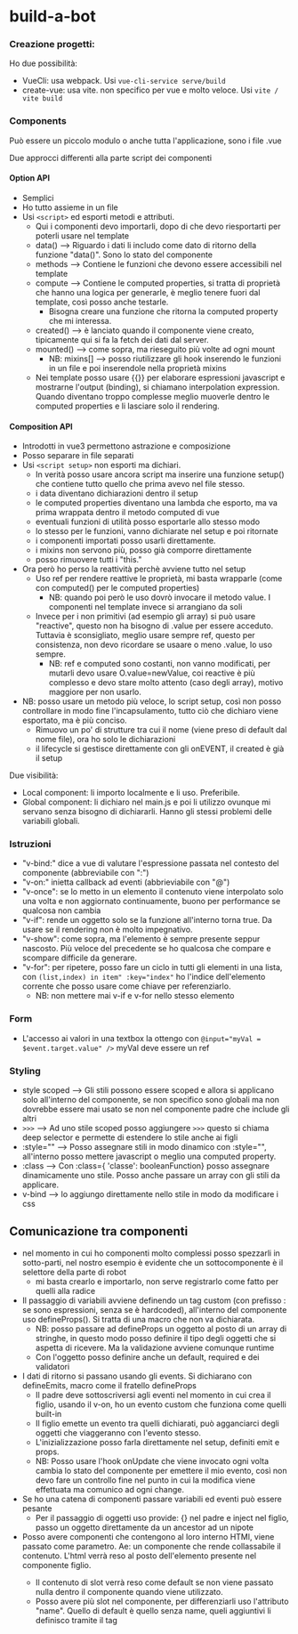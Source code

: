# build-a-bot

### Creazione progetti:
Ho due possibilità:
* VueCli: usa webpack. Usi ``vue-cli-service serve/build``
* create-vue: usa vite. non specifico per vue e molto veloce. Usi ``vite / vite build``

### Components
Può essere un piccolo modulo o anche tutta l'applicazione, sono i file .vue

Due approcci differenti alla parte script dei componenti 
#### Option API
- Semplici
- Ho tutto assieme in un file
- Usi `<script>` ed esporti metodi e attributi.
  * Qui i componenti devo importarli, dopo di che devo riesportarti per poterli usare nel template
  * data() --> Riguardo i dati li includo come dato di ritorno della funzione  "data()". Sono lo stato del componente
  * methods --> Contiene le funzioni che devono essere accessibili nel template
  * compute --> Contiene le computed properties, si tratta di proprietà che hanno una logica per generarle, è meglio tenere fuori dal template, così posso anche testarle.
    * Bisogna creare una funzione che ritorna la computed property che mi interessa.
  * created() --> è lanciato quando il componente viene creato, tipicamente qui si fa la fetch dei dati dal server.
  * mounted() --> come sopra, ma rieseguito più volte ad ogni mount
    * NB: mixins[] --> posso riutilizzare gli hook inserendo le funzioni in un file e poi inserendole nella proprietà mixins
  * Nei template posso usare {{}} per elaborare espressioni javascript e mostrarne l'output (binding), si chiamano interpolation expression. Quando diventano troppo complesse meglio muoverle dentro le computed properties e li lasciare solo il rendering.

#### Composition API
- Introdotti in vue3 permettono astrazione e composizione
- Posso separare in file separati
- Usi `<script setup>` non esporti ma dichiari.
  * In verità posso usare ancora script ma inserire una funzione setup() che contiene tutto quello che prima avevo nel file stesso.
  * i data diventano dichiarazioni dentro il setup
  * le computed properties diventano una lambda che esporto, ma va prima wrappata dentro il metodo computed di vue
  * eventuali funzioni di utilità posso esportarle allo stesso modo
  * lo stesso per le funzioni, vanno dichiarate nel setup e poi ritornate
  * i componenti importati posso usarli direttamente.
  * i mixins non servono più, posso già comporre direttamente
  * posso rimuovere tutti i "this."
- Ora però ho perso la reattività perchè avviene tutto nel setup
  * Uso ref per rendere reattive le proprietà, mi basta wrapparle (come con computed() per le computed properties)
    * NB: quando poi però le uso dovrò invocare il metodo value. I componenti nel template invece si arrangiano da soli
  * Invece per i non primitivi (ad esempio gli array) si può usare "reactive", questo non ha bisogno di .value per essere acceduto. Tuttavia è sconsigliato, meglio usare sempre ref, questo per consistenza, non devo ricordare se usaare o meno .value, lo uso sempre.
    * NB: ref e computed sono costanti, non vanno modificati, per mutarli devo usare O.value=newValue, coi reactive è più complesso e devo stare molto attento (caso degli array), motivo maggiore per non usarlo.
- NB: posso usare un metodo più veloce, lo script setup, così non posso controllare in modo fine l'incapsulamento, tutto ciò che dichiaro viene esportato, ma è più conciso.
  * Rimuovo un po' di strutture tra cui il nome (viene preso di default dal nome file), ora ho solo le dichiarazioni
  * il lifecycle si gestisce direttamente con gli onEVENT, il created è già il setup

Due visibilità:
* Local component: li importo localmente e li uso. Preferibile.
* Global component: li dichiaro nel main.js e poi li utilizzo ovunque mi servano senza bisogno di dichiararli. Hanno gli stessi problemi delle variabili globali.

### Istruzioni
* "v-bind:" dice a vue di valutare l'espressione passata nel contesto del componente (abbreviabile con ":")
* "v-on:" inietta callback ad eventi (abbrieviabile con "@")
* "v-once": se lo metto in un elemento il contenuto viene interpolato solo una volta e non aggiornato continuamente, buono per performance se qualcosa non cambia
* "v-if": rende un oggetto solo se la funzione all'interno torna true. Da usare se il rendering non è molto impegnativo.
* "v-show": come sopra, ma l'elemento è sempre presente seppur nascosto. Più veloce del precedente se ho qualcosa che compare e scompare difficile da generare.
* "v-for": per ripetere, posso fare un ciclo in tutti gli elementi in una lista, con ``(list,index) in item" :key="index"`` ho l'indice dell'elemento corrente che posso usare come chiave per referenziarlo.
  * NB: non mettere mai v-if e v-for nello stesso elemento

### Form
* L'accesso ai valori in una textbox la ottengo con ``@input="myVal = $event.target.value" />`` myVal deve essere un ref

### Styling
* style scoped --> Gli stili possono essere scoped e allora si applicano solo all'interno del componente, se non specifico sono globali ma non dovrebbe essere mai usato se non nel componente padre che include gli altri
* ``>>>`` --> Ad uno stile scoped posso aggiungere ``>>>`` questo si chiama deep selector e permette di estendere lo stile anche ai figli
* :style="" --> Posso assegnare stili in modo dinamico con :style="", all'interno posso mettere javascript o meglio una computed property. 
* :class --> Con :class={ 'classe': booleanFunction} posso assegnare dinamicamente uno stile. Posso anche passare un array con gli stili da applicare.
* v-bind --> lo aggiungo direttamente nello stile in modo da modificare i css 

## Comunicazione tra componenti
* nel momento in cui ho componenti molto complessi posso spezzarli in sotto-parti, nel nostro esempio è evidente che un sottocomponente è il selettore della parte di robot
  * mi basta crearlo e importarlo, non serve registrarlo come fatto per quelli alla radice
* Il passaggio di variabili avviene definendo un tag custom (con prefisso : se sono espressioni, senza se è hardcoded), all'interno del componente uso defineProps(). Si tratta di una macro che non va dichiarata.
  * NB: posso passare ad defineProps un oggetto al posto di un array di stringhe, in questo modo posso definire il tipo degli oggetti che si aspetta di ricevere. Ma la validazione avviene comunque runtime
  * Con l'oggetto posso definire anche un default, required e dei validatori
* I dati di ritorno si passano usando gli events. Si dichiarano con defineEmits, macro come il fratello defineProps
  * Il padre deve sottoscriversi agli eventi nel momento in cui crea il figlio, usando il v-on, ho un evento custom che funziona come quelli built-in
  * Il figlio emette un evento tra quelli dichiarati, può agganciarci degli oggetti che viaggeranno con l'evento stesso.
  * L'inizializzazione posso farla direttamente nel setup, definiti emit e props.
  * NB: Posso usare l'hook onUpdate che viene invocato ogni volta cambia lo stato del componente per emettere il mio evento, così non devo fare un controllo fine nel punto in cui la modifica viene effettuata ma comunico ad ogni change.
* Se ho una catena di componenti passare variabili ed eventi può essere pesante
  * Per il passaggio di oggetti uso provide: {} nel padre e inject nel figlio, passo un oggetto direttamente da un ancestor ad un nipote
* Posso avere componenti che contengono al loro interno HTMl, viene passato come parametro. Ae: un componente che rende collassabile il contenuto. L'html verrà reso al posto dell'elemento <slot> presente nel componente figlio.
  * Il contenuto di slot verrà reso come default se non viene passato nulla dentro il componente quando viene utilizzato.
  * Posso avere più slot nel componente, per differenziarli uso l'attributo "name". Quello di default è quello senza name, queli aggiuntivi li definisco tramite il tag <template v-slot:name>
  * Posso iniettare html nei sub-componenti anche utilizzando il tag <Teleport>, è meno utilizzato ma esiste.
  
## Routing e navigation
Il routing server per navigare tra varie pagine, cambiando l'url nel browser.
* Per utilizzarlo devo installare il componente vue-route e nel main.js dichiarare il .use(router), il router è una directory che contiene file js dove definisco le mie rotte e la configurazione del componente
* Una volta definito <route-view/> mostrerà il componente associato alla rotta corrente
* I link tra le rotte le creo con <router-link>, usando "to: path" oppure ":to obj", nell'obj posso usare ad esempio il nome della rotta
* I link avranno in automatico lo stile ".nav-link" quello uguale all'url corrente avrà in più la classe ".router-link-active" 
  * Se voglio usare una classe specifica uso: "linkActiveClass" dentro a createRouter
  * Volendo ho anche l'attributo active-class che posso specificare elemento per elemento
* Il route può avere anche parametri. In dichiarazione li dichiaro anteponendo ":", nel route-link uso il tag "params". Per l'utilizzo ho l'oggetto useRoute.params
  * Posso anche passare i parametri come props ("props: true" in dichiarazione) semplificandone l'utilizzo via "defineProps"
* Nell'url tutto ciò che va dopo lo # non viene inviato al server ma gestito lato client. Questo ha un side-effect con la SEO, se uso in setup createWebHistory ho url tradizionali.
  * Il metodo tradizionale per funzionare ha bisogno che in fase di prod il server (nginx, apache, ...) torni sempre il contenuto di "/" a prescindere dall'url richiesto.

## State management
Lo strumento raccomandato per la gestione dello stato è Pinia. Un'alternativa è Vuex.
* Ho diversi tipi di stato:
  * Local: le variabili di stato interne ad un componente (ae: menu aperto/chiuso)
  * Shared: variabili condivise tra più componenti (ae: il carrello) --> qui uso lo state manager
  * Server: risiedono su servizi esterni (ae: account utente)
* Per utilizzarla devo dichiararne l'uso nel main.js, quindi definisco gli store che voglio utilizzare in una dir stores (as: useCartStore, come da naming convention) e lo esporto, così che qualsiasi componente lo possa utilizzare. 
  * NB: non serve usare .value, ci pensa Pinia a unboxare
  * NB: posso modificare lo stato direttamente tramite ae push su array, una volta che ho recuperato il reference.
  * NBB: Usa sempre il cartStore per accedere alle proprietà e non usare oggetti di supporto intermedi, altrimenti potresti rompere la reattività ae riassegnando la variabile non cambi il valore nello store ma solo nella var locale.
    * Se proprio vuoi farlo si può usare la "storeToRefs" di Pinia, poi però dovrà usare ".value" per accedere ai valori.
* Pinia fornisce due modalità di utilizzo, con sintassi leggermente differenti:
  * Option Store, se uso le OptionAPI, dentro cui trovo
    * States: sono i dati
    * Actions: i metodi per modificare i dati
    * Getters: metodi per recuperare viste sui dati (come coi computed)
  * Setup Store, nel caso delle CompositionAPI, in cui ho rispettivamente:
    * Properties
    * Methods
    * Computed
* Pinia è utile anche per eseguire il fetch di dati da una API
  * NDA: per il fetch locale ho creato un server con express, per evitare problemi di cors ho usato il proxy in vite.config.js

## Custom directives
Posso creare direttive custom (tipo la build-in v-if) da riutilizzare nei miei componenti.
* Per convenzione le chiamo v-XXXXX, si costruisce creand un js (XXXX-directive.js) con un metodo di default che si aggancia al mount.
  * Ho element come parametro che è il tag stesso, quindi posso manipolarlo a piacere (vedi v-pin)
  * Per usarlo devo importarlo dandogli lo stesso nome del tag, ma camelcase (es: vPin)
* Posso passare parametri usando i modifiers. Si usano aggiungendo dopo il tag .MOD1.MOD2... e così via. Li ricevo tramite il parametro "binding" che contiene la proprietà "modifiers"
* Un secondo metodo, meno espressivo ma più flessibile, è l'utilizzo dei binding, ossia dei parametri da dare al valore del tag sotto forma di oggetto. Ho sempre il binding ma uso "value"
  * NB: in questo modo eventuali modifiche non vengono applicate se cambia qualcosa in quanto mi sono agganciato al mounted, se mi serve posso usare l'updated
  * Ho anche, ma molto meno usate di mounted e updated:
    * "created" invocato quando è stato creato il padre ma non ho ancora agganciato gli attributi
    * "beforeMound" prima di essere agganciato al DOM
    * "beforeUpdate" prima di eseguire eventuali modifiche
    * "beforeUmount" quando rimuovo il parent element dal dom
    * "unounted" dopo che l'ho rimosso
  * Ho anche una sintassi più concisa che invoca l'update. Rimuovo "updated: (element, binding)" ed esporto direttamente una funzione coi due parametri, semplificando la sintassi
* Se la mia direttiva è molto utilizzata posso dichiararla globalmente al posto di importarla in ogni elemento
  * la importo nel main.js e prima del mount uso ".directive('XXX',direttiva_imoportata)" facendo attenzione a non includere "v-"

## Deploy app in produzione
* Basta invocare ```npm run build``` questo creerà una directory "dist" che posso servire come plain html app.
* default è equivalente a usare ```npm run build -- --mode=production```, ma posso usare modi differenti:
  * --node=XXX: posso creare dei modi custom con le ottimizzazioni di prod ma magari da usare in staging per test. Mi basta creare file .env.XXX con gli env specifici per quella versione. 
  * in sviluppo il modo è "development". Posso accedere agli env tramite "process.env.VITE_APP_YYYY"
  * NB! Le chiavi devono tutte iniziare per "VITE_APP_". Questo per maggiore sicurezza.
  * il file .env viene caricato in tutti i modi
  * Ho anche il rispettivo process.env.VUE_APP_YYY usabile se non usi vite ma vue_cli
* Se ho bisogno di servire un singolo url (es: /) devo usare il createwebhash nel router, così da avere un solo url. A questo 

## Project Setup

```sh
npm install
```

### Compile and Hot-Reload for Development

```sh
npm run dev
```

### Compile and Minify for Production

```sh
npm run build
```

### Lint with [ESLint](https://eslint.org/)

```sh
npm run lint
```
